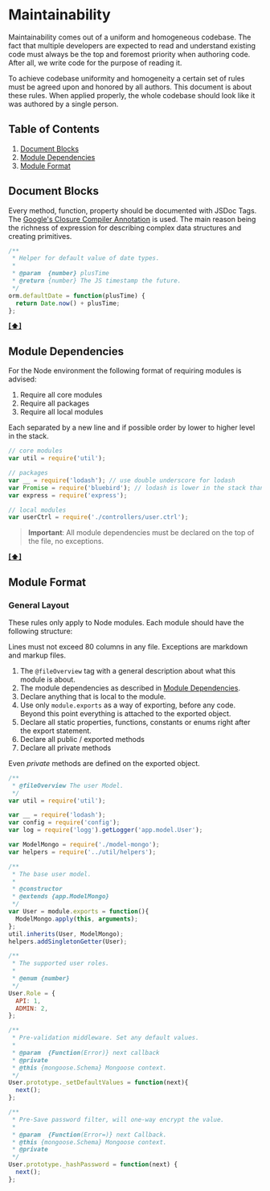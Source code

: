 # Maintainability

Maintainability comes out of a uniform and homogeneous codebase. The fact that multiple developers are expected to read and understand existing code must always be the top and foremost priority when authoring code. After all, we write code for the purpose of reading it.

To achieve codebase uniformity and homogeneity a certain set of rules must be agreed upon and honored by all authors. This document is about these rules. When applied properly, the whole codebase should look like it was authored by a single person.

## <a name='TOC'>Table of Contents</a>

  1. [Document Blocks](#docblocks)
  1. [Module Dependencies](#modules)
  1. [Module Format](#format)

## <a name='docblocks'>Document Blocks</a>

Every method, function, property should be documented with JSDoc Tags. The [Google's Closure Compiler Annotation][gdocs] is used. The main reason being the richness of expression for describing complex data structures and creating primitives.

```js
/**
 * Helper for default value of date types.
 *
 * @param  {number} plusTime
 * @return {number} The JS timestamp the future.
 */
orm.defaultDate = function(plusTime) {
  return Date.now() + plusTime;
};
```

**[[⬆]](#TOC)**

## <a name='modules'>Module Dependencies</a>

For the Node environment the following format of requiring modules is advised:

  1. Require all core modules
  1. Require all packages
  1. Require all local modules

Each separated by a new line and if possible order by lower to higher level in the stack.

```js
// core modules
var util = require('util');

// packages
var __ = require('lodash'); // use double underscore for lodash
var Promise = require('bluebird'); // lodash is lower in the stack than promises
var express = require('express');

// local modules
var userCtrl = require('./controllers/user.ctrl');
```

> **Important**: All module dependencies must be declared on the top of the file, no exceptions.

**[[⬆]](#TOC)**


## <a name='format'>Module Format</a>

### General Layout

These rules only apply to Node modules. Each module should have the following structure:

Lines must not exceed 80 columns in any file. Exceptions are markdown and markup files.

1. The `@fileOverview` tag with a general description about what this module is about.
1. The module dependencies as described in [Module Dependencies](#modules).
1. Declare anything that is local to the module.
1. Use only `module.exports` as a way of exporting, before any code. Beyond this point everything is attached to the exported object.
1. Declare all static properties, functions, constants or enums right after the export statement.
1. Declare all public / exported methods
1. Declare all private methods

Even *private* methods are defined on the exported object.

```js
/**
 * @fileOverview The user Model.
 */
var util = require('util');

var __ = require('lodash');
var config = require('config');
var log = require('logg').getLogger('app.model.User');

var ModelMongo = require('./model-mongo');
var helpers = require('../util/helpers');

/**
 * The base user model.
 *
 * @constructor
 * @extends {app.ModelMongo}
 */
var User = module.exports = function(){
  ModelMongo.apply(this, arguments);
};
util.inherits(User, ModelMongo);
helpers.addSingletonGetter(User);

/**
 * The supported user roles.
 *
 * @enum {number}
 */
User.Role = {
  API: 1,
  ADMIN: 2,
};

/**
 * Pre-validation middleware. Set any default values.
 *
 * @param  {Function(Error)} next callback
 * @private
 * @this {mongoose.Schema} Mongoose context.
 */
User.prototype._setDefaultValues = function(next){
  next();
};

/**
 * Pre-Save password filter, will one-way encrypt the value.
 *
 * @param  {Function(Error=)} next Callback.
 * @this {mongoose.Schema} Mongoose context.
 * @private
 */
User.prototype._hashPassword = function(next) {
  next();
};
```

[gdocs]: https://developers.google.com/closure/compiler/docs/js-for-compiler?hl=en#tags

